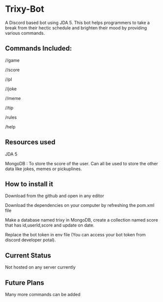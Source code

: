 # Trixy-Bot

A Discord based bot using JDA 5. This bot helps programmers to take a break from their hectic schedule and brighten their mood by providing various commands.


## Commands Included:

//game

//score

//pl

//joke

//meme

//tip

/rules

/help


 ## Resources used

JDA 5

MongoDB : To store the score of the user. Can all be used to store the other data like jokes, memes or pickuplines.


 ## How to install it

Download from the github and open in any editor

Download the dependencies on your computer by refreshing the pom.xml file

Make a database named trixy in MongoDB, create a collection named score that has id,userId,score and update on date.

Replace the bot token in env file (You can access your bot token from discord developer potal).


## Current Status
Not hosted on any server currently

## Future Plans
Many more commands can be added
